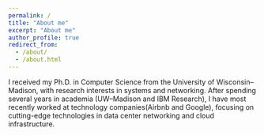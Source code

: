 ```yaml
---
permalink: /
title: "About me"
excerpt: "About me"
author_profile: true
redirect_from: 
  - /about/
  - /about.html
--- 
```


I received my Ph.D. in Computer Science from the University of Wisconsin–Madison, with research interests in systems and networking. After spending several years in academia (UW–Madison and IBM Research), I have most recently worked at technology companies(Airbnb and Google), focusing on cutting-edge technologies in data center networking and cloud infrastructure.
